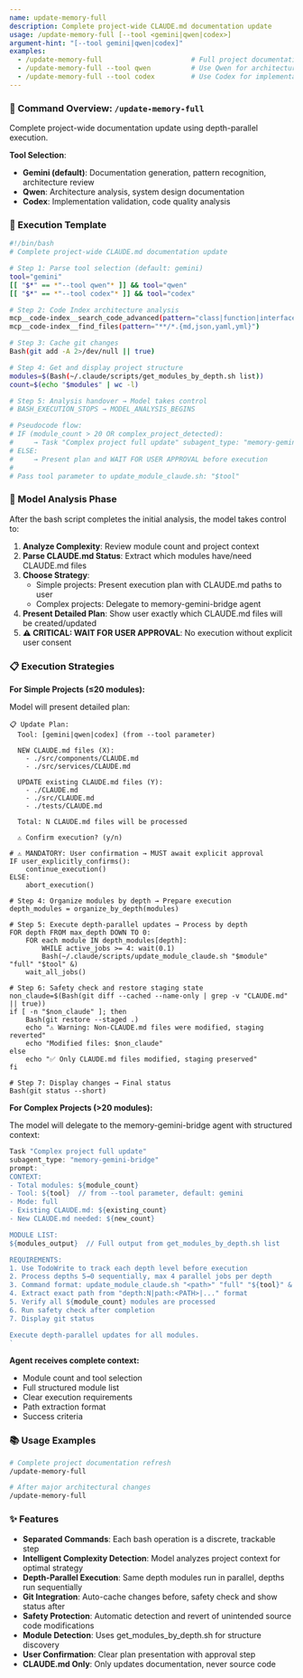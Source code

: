 ```yaml
---
name: update-memory-full
description: Complete project-wide CLAUDE.md documentation update
usage: /update-memory-full [--tool <gemini|qwen|codex>]
argument-hint: "[--tool gemini|qwen|codex]"
examples:
  - /update-memory-full                      # Full project documentation update (gemini default)
  - /update-memory-full --tool qwen          # Use Qwen for architecture analysis
  - /update-memory-full --tool codex         # Use Codex for implementation validation
---
```


### 🚀 Command Overview: `/update-memory-full`

Complete project-wide documentation update using depth-parallel execution.

**Tool Selection**:
- **Gemini (default)**: Documentation generation, pattern recognition, architecture review
- **Qwen**: Architecture analysis, system design documentation
- **Codex**: Implementation validation, code quality analysis

### 📝 Execution Template

```bash
#!/bin/bash
# Complete project-wide CLAUDE.md documentation update

# Step 1: Parse tool selection (default: gemini)
tool="gemini"
[[ "$*" == *"--tool qwen"* ]] && tool="qwen"
[[ "$*" == *"--tool codex"* ]] && tool="codex"

# Step 2: Code Index architecture analysis
mcp__code-index__search_code_advanced(pattern="class|function|interface", file_pattern="**/*.{ts,js,py}")
mcp__code-index__find_files(pattern="**/*.{md,json,yaml,yml}")

# Step 3: Cache git changes
Bash(git add -A 2>/dev/null || true)

# Step 4: Get and display project structure
modules=$(Bash(~/.claude/scripts/get_modules_by_depth.sh list))
count=$(echo "$modules" | wc -l)

# Step 5: Analysis handover → Model takes control
# BASH_EXECUTION_STOPS → MODEL_ANALYSIS_BEGINS

# Pseudocode flow:
# IF (module_count > 20 OR complex_project_detected):
#     → Task "Complex project full update" subagent_type: "memory-gemini-bridge"
# ELSE:
#     → Present plan and WAIT FOR USER APPROVAL before execution
#
# Pass tool parameter to update_module_claude.sh: "$tool"
```

### 🧠 Model Analysis Phase

After the bash script completes the initial analysis, the model takes control to:

1. **Analyze Complexity**: Review module count and project context
2. **Parse CLAUDE.md Status**: Extract which modules have/need CLAUDE.md files
3. **Choose Strategy**:
   - Simple projects: Present execution plan with CLAUDE.md paths to user
   - Complex projects: Delegate to memory-gemini-bridge agent
4. **Present Detailed Plan**: Show user exactly which CLAUDE.md files will be created/updated
5. **⚠️ CRITICAL: WAIT FOR USER APPROVAL**: No execution without explicit user consent

### 📋 Execution Strategies

**For Simple Projects (≤20 modules):**

Model will present detailed plan:
```
📋 Update Plan:
  Tool: [gemini|qwen|codex] (from --tool parameter)

  NEW CLAUDE.md files (X):
    - ./src/components/CLAUDE.md
    - ./src/services/CLAUDE.md

  UPDATE existing CLAUDE.md files (Y):
    - ./CLAUDE.md
    - ./src/CLAUDE.md
    - ./tests/CLAUDE.md

  Total: N CLAUDE.md files will be processed

  ⚠️ Confirm execution? (y/n)
```

```pseudo
# ⚠️ MANDATORY: User confirmation → MUST await explicit approval  
IF user_explicitly_confirms():
    continue_execution()
ELSE:
    abort_execution()

# Step 4: Organize modules by depth → Prepare execution
depth_modules = organize_by_depth(modules)

# Step 5: Execute depth-parallel updates → Process by depth
FOR depth FROM max_depth DOWN TO 0:
    FOR each module IN depth_modules[depth]:
        WHILE active_jobs >= 4: wait(0.1)
        Bash(~/.claude/scripts/update_module_claude.sh "$module" "full" "$tool" &)
    wait_all_jobs()

# Step 6: Safety check and restore staging state
non_claude=$(Bash(git diff --cached --name-only | grep -v "CLAUDE.md" || true))
if [ -n "$non_claude" ]; then
    Bash(git restore --staged .)
    echo "⚠️ Warning: Non-CLAUDE.md files were modified, staging reverted"
    echo "Modified files: $non_claude"
else
    echo "✅ Only CLAUDE.md files modified, staging preserved"
fi

# Step 7: Display changes → Final status
Bash(git status --short)
```

**For Complex Projects (>20 modules):**

The model will delegate to the memory-gemini-bridge agent with structured context:

```javascript
Task "Complex project full update"
subagent_type: "memory-gemini-bridge"
prompt: `
CONTEXT:
- Total modules: ${module_count}
- Tool: ${tool}  // from --tool parameter, default: gemini
- Mode: full
- Existing CLAUDE.md: ${existing_count}
- New CLAUDE.md needed: ${new_count}

MODULE LIST:
${modules_output}  // Full output from get_modules_by_depth.sh list

REQUIREMENTS:
1. Use TodoWrite to track each depth level before execution
2. Process depths 5→0 sequentially, max 4 parallel jobs per depth
3. Command format: update_module_claude.sh "<path>" "full" "${tool}" &
4. Extract exact path from "depth:N|path:<PATH>|..." format
5. Verify all ${module_count} modules are processed
6. Run safety check after completion
7. Display git status

Execute depth-parallel updates for all modules.
`
```

**Agent receives complete context:**
- Module count and tool selection
- Full structured module list
- Clear execution requirements
- Path extraction format
- Success criteria


### 📚 Usage Examples

```bash
# Complete project documentation refresh
/update-memory-full

# After major architectural changes
/update-memory-full
```

### ✨ Features

- **Separated Commands**: Each bash operation is a discrete, trackable step
- **Intelligent Complexity Detection**: Model analyzes project context for optimal strategy
- **Depth-Parallel Execution**: Same depth modules run in parallel, depths run sequentially
- **Git Integration**: Auto-cache changes before, safety check and show status after
- **Safety Protection**: Automatic detection and revert of unintended source code modifications
- **Module Detection**: Uses get_modules_by_depth.sh for structure discovery
- **User Confirmation**: Clear plan presentation with approval step
- **CLAUDE.md Only**: Only updates documentation, never source code